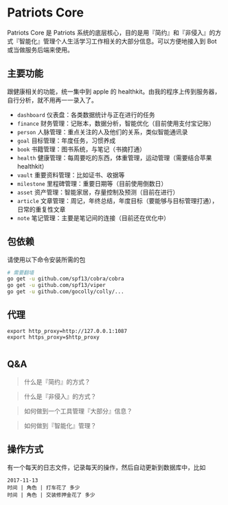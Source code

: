 # Patriots Core

Patriots Core 是 Patriots 系统的底层核心，目的是用『简约』和『非侵入』的方式『智能化』管理个人生活学习工作相关的大部分信息。可以方便地接入到 Bot 或当做服务后端来使用。

## 主要功能

跟健康相关的功能，统一集中到 apple 的 healthkit。由我的程序上传到服务器，自行分析，就不用再一一录入了。

+ `dashboard` 仪表盘：各类数据统计与正在进行的任务
+ `finance` 财务管理：记账本，数据分析，智能优化（目前使用支付宝记账）
+ `person` 人脉管理：重点关注的人及他们的关系，类似智能通讯录
+ `goal` 目标管理：年度任务，习惯养成
+ `book` 书籍管理：图书系统，与笔记（书摘打通）
+ `health` 健康管理：每周要吃的东西，体重管理，运动管理（需要结合苹果 healthkit）
+ `vault` 重要资料管理：比如证书、收据等
+ `milestone` 里程碑管理：重要日期等（目前使用倒数日）
+ `asset` 资产管理：智能家居，存量控制及预测（目前在进行）
+ `article` 文章管理：周记，年终总结，年度目标（要能够与目标管理打通），日常的重复性文章
+ `note` 笔记管理：主要是笔记间的连接（目前还在优化中）

## 包依赖

请使用以下命令安装所需的包

```bash
# 需要翻墙
go get -u github.com/spf13/cobra/cobra
go get -u github.com/spf13/viper
go get -u github.com/gocolly/colly/...
```

## 代理

```
export http_proxy=http://127.0.0.1:1087
export https_proxy=$http_proxy


```

## Q&A

> 什么是『简约』的方式？

> 什么是『非侵入』的方式？

> 如何做到一个工具管理『大部分』信息？

> 如何做到『智能化』管理？

## 操作方式

有一个每天的日志文件，记录每天的操作，然后自动更新到数据库中，比如

```
2017-11-13
时间 | 角色 | 打车花了 多少
时间 | 角色 | 交装修押金花了 多少
```